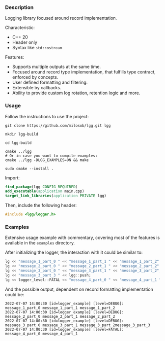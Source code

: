 ### Description

Logging library focused around record implementation.

Characteristic:

- C++ 20
- Header only
- Syntax like `std::ostream`

Features:

- Supports multiple outputs at the same time.
- Focused around record type implementation, that fulfills type contract,
  enforced by concepts.
- User defined formatting and filtering.
- Extensible by callbacks.
- Ability to provide custom log rotation, retention logic and more.

### Usage

Follow the instructions to use the project:

```shell
git clone https://github.com/milosob/lgg.git lgg
```

```shell
mkdir lgg-build 
```

```shell
cd lgg-build
```

```shell
cmake ../lgg
# Or in case you want to compile examples:
cmake ../lgg -DLGG_EXAMPLES=ON && make
```

```shell
sudo cmake --install .
```

Import:

```cmake
find_package(lgg CONFIG REQUIRED)
add_executable(application main.cpp)
target_link_libraries(application PRIVATE lgg)
```

Then, include the following header:

```c++
#include <lgg/logger.h>
```

### Examples

Extensive usage example with commentary, covering most of the features is
available in the `examples` directory.

After initializing the logger, the interaction with it could be similar to:

```c++
lg << "message_1_part_0 " << "message_1_part_1 " << "message_1_part_2" << lgg::push;
lg << "message_2_part_0 " << "message_2_part_1 " << "message_2_part_2" << lgg::push;
lg << "message_3_part_0 " << "message_3_part_1 " << "message_3_part_2";
lg << "message_3_part_3 " << lgg::push;
lg << logger_level::FATAL << "message_4_part_0 " << "message_4_part_1 " << lgg::push;
```

And the possible output, dependent on record formatting implementation could be:

```text
2022-07-07 14:00:30 [id=logger_example] [level=DEBUG]: message_1_part_0 message_1_part_1 message_1_part_2
2022-07-07 14:00:30 [id=logger_example] [level=DEBUG]: message_2_part_0 message_2_part_1 message_2_part_2
2022-07-07 14:00:30 [id=logger_example] [level=DEBUG]: message_3_part_0 message_3_part_1 message_3_part_2message_3_part_3 
2022-07-07 14:00:30 [id=logger_example] [level=FATAL]: message_4_part_0 message_4_part_1 
```
